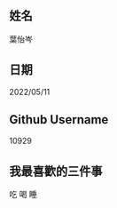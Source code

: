 姓名
----
葉怡岑

日期
----
2022/05/11

Github Username
---------------
10929

我最喜歡的三件事
---------------
吃 喝 睡